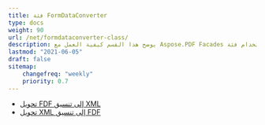 ```yaml
---
title: فئة FormDataConverter
type: docs
weight: 90
url: /net/formdataconverter-class/
description: يوضح هذا القسم كيفية العمل مع Aspose.PDF Facades باستخدام فئة FormDataConverter.
lastmod: "2021-06-05"
draft: false
sitemap:
    changefreq: "weekly"
    priority: 0.7
---
```


- [تحويل FDF إلى تنسيق XML](/pdf/net/converting-an-fdf-to-xml-format/)
- [تحويل XML إلى تنسيق FDF](/pdf/net/converting-an-xml-to-fdf-format/)